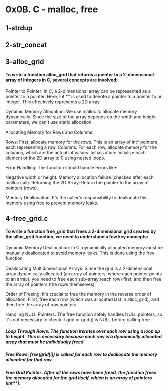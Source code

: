 # 0x0B. C - malloc, free

## 1-strdup

## 2-str_concat

## 3-alloc_grid
#### To write a function alloc_grid that returns a pointer to a 2-dimensional array of integers in C, several concepts are involved:

Pointer to Pointer: In C, a 2-dimensional array can be represented as a pointer to a pointer. Here, int ** is used to denote a pointer to a pointer to an integer. This effectively represents a 2D array.

Dynamic Memory Allocation: We use malloc to allocate memory dynamically. Since the size of the array depends on the width and height parameters, we can't use static allocation.

Allocating Memory for Rows and Columns:

Rows: First, allocate memory for the rows. This is an array of int* pointers, each representing a row.
Columns: For each row, allocate memory for the columns, which are the actual int values.
Initialization: Initialize each element of the 2D array to 0 using nested loops.

Error Handling: The function should handle errors like:

Negative width or height.
Memory allocation failure (checked after each malloc call).
Returning the 2D Array: Return the pointer to the array of pointers (rows).

Memory Deallocation: It's the caller's responsibility to deallocate this memory using free to prevent memory leaks.

## 4-free_grid.c

#### To write a function free_grid that frees a 2-dimensional grid created by the alloc_grid function, we need to understand a few key concepts:

Dynamic Memory Deallocation: In C, dynamically allocated memory must be manually deallocated to avoid memory leaks. This is done using the free function.

Deallocating Multidimensional Arrays: Since the grid is a 2-dimensional array dynamically allocated (an array of pointers, where each pointer points to an array), you need to free each sub-array (each row) first, and then free the array of pointers (the rows themselves).

Order of Freeing: It's crucial to free the memory in the reverse order of allocation. First, free each row (which was allocated last in alloc_grid), and then free the array of row pointers.

Handling NULL Pointers: The free function safely handles NULL pointers, so it's not necessary to check if grid or grid[i] is NULL before calling free.

##### Loop Through Rows: The function iterates over each row using 		a loop up to height. This is necessary because each row is a dynamically allocated array that must be individually freed.

##### Free Rows: free(grid[i]) is called for each row to deallocate the memory allocated for that row.

##### Free Grid Pointer: After all the rows have been freed, the function frees the memory allocated for the grid itself, which is an array of pointers (int**).
